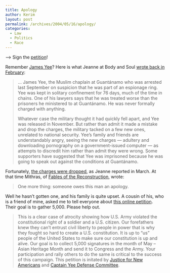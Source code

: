 ```yaml
---
title: Apology
author: Kerim
layout: post
permalink: /archives/2004/05/16/apology/
categories:
  - Law
  - Politics
  - Race
---
```

&#8212;> Sign the <a href="http://www.petitiononline.com/j4na/" onclick="_gaq.push(['_trackEvent', 'outbound-article', 'http://www.petitiononline.com/j4na/', 'petition']);" >petition</a>!

Remember <a href="http://en.wikipedia.org/wiki/James_Yee" onclick="_gaq.push(['_trackEvent', 'outbound-article', 'http://en.wikipedia.org/wiki/James_Yee', 'James Yee']);" >James Yee</a>? Here is what Jeanne at Body and Soul <a href="http://bodyandsoul.typepad.com/blog/2004/02/this_wednesday_.html" onclick="_gaq.push(['_trackEvent', 'outbound-article', 'http://bodyandsoul.typepad.com/blog/2004/02/this_wednesday_.html', 'wrote back in February']);" >wrote back in February</a>:

> &#8230; James Yee, the Muslim chaplain at Guantánamo who was arrested last September on suspicion that he was part of an espionage ring. Yee was kept in solitary confinement for 76 days, much of the time in chains. One of his lawyers says that he was treated worse than the prisoners he ministered to at Guantánamo. He was never formally charged with anything.
> 
> Whatever case the military thought it had quickly fell apart, and Yee was released in November. But rather than admit it made a mistake and drop the charges, the military tacked on a few new ones, unrelated to national security. Yee&#8217;s family and friends are understandably angry, seeing the new charges &#8212; adultery and downloading pornography on a government-issued computer &#8212; as attempts to discredit him rather than admit they were wrong. Some supporters have suggested that Yee was imprisoned because he was going to speak out against the conditions at Guantánamo.

Fortunately, <a href="http://bodyandsoul.typepad.com/blog/2004/03/the_military_ha.html" onclick="_gaq.push(['_trackEvent', 'outbound-article', 'http://bodyandsoul.typepad.com/blog/2004/03/the_military_ha.html', 'the charges were dropped']);" >the charges were dropped</a>, as Jeanne reported in March. At that time Mithras, of <a href="http://mithras.blogs.com/blog/2004/04/yee_finally_cle.html" onclick="_gaq.push(['_trackEvent', 'outbound-article', 'http://mithras.blogs.com/blog/2004/04/yee_finally_cle.html', 'Fables of the Reconstruction']);" >Fables of the Reconstruction</a>, wrote:

> One more thing: someone owes this man an apology.

Well he hasn&#8217;t gotten one, and his family is quite upset. A cousin of his, who is a friend of mine, asked me to tell everyone about <a href="http://www.petitiononline.com/j4na/" onclick="_gaq.push(['_trackEvent', 'outbound-article', 'http://www.petitiononline.com/j4na/', 'this online petition']);" >this online petition</a>. Their goal is to gather 5,000. Please help out.

> This is a clear case of atrocity showing how U.S. Army violated the constitutional right of a soldier and a U.S. citizen. Our forefathers knew they can&#8217;t entrust civil liberty to people in power that is why they fought so hard to create a U.S. constitution. It is up to &#8220;us&#8221; people of the United States to make sure our constitution is up and alive. Our goal is to collect 5,000 signatures in the month of May &#8211; Asian Heritage Month and send it to Congress and the Army. Your participation and rally others to do the same is critical to the success of this campaign. This petition is initated by <a href="http://www.j4na.org/" onclick="_gaq.push(['_trackEvent', 'outbound-article', 'http://www.j4na.org/', 'Justice for New Americans']);" >Justice for New Americans</a> and <a href="http://www.captainyee.org/" onclick="_gaq.push(['_trackEvent', 'outbound-article', 'http://www.captainyee.org/', 'Captain Yee Defense Committee']);" >Captain Yee Defense Committee</a>.

